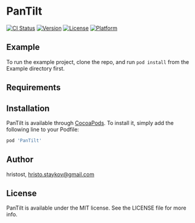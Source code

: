 # PanTilt

[![CI Status](https://img.shields.io/travis/hristost/PanTilt.svg?style=flat)](https://travis-ci.org/hristost/PanTilt)
[![Version](https://img.shields.io/cocoapods/v/PanTilt.svg?style=flat)](https://cocoapods.org/pods/PanTilt)
[![License](https://img.shields.io/cocoapods/l/PanTilt.svg?style=flat)](https://cocoapods.org/pods/PanTilt)
[![Platform](https://img.shields.io/cocoapods/p/PanTilt.svg?style=flat)](https://cocoapods.org/pods/PanTilt)

## Example

To run the example project, clone the repo, and run `pod install` from the Example directory first.

## Requirements

## Installation

PanTilt is available through [CocoaPods](https://cocoapods.org). To install
it, simply add the following line to your Podfile:

```ruby
pod 'PanTilt'
```

## Author

hristost, hristo.staykov@gmail.com

## License

PanTilt is available under the MIT license. See the LICENSE file for more info.
